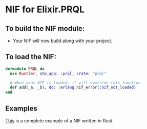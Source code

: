 # NIF for Elixir.PRQL

## To build the NIF module:

- Your NIF will now build along with your project.

## To load the NIF:

```elixir
defmodule PRQL do
  use Rustler, otp_app: :prql, crate: "prql"

  # When your NIF is loaded, it will override this function.
  def add(_a, _b), do: :erlang.nif_error(:nif_not_loaded)
end
```

## Examples

[This](https://github.com/rusterlium/NifIo) is a complete example of a NIF
written in Rust.
